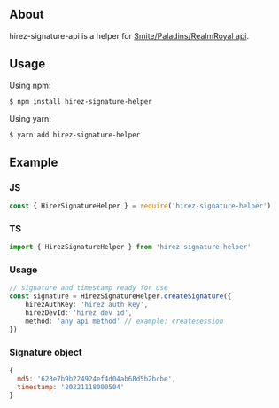 ## About

hirez-signature-api is a helper for [Smite/Paladins/RealmRoyal api](https://webcdn.hirezstudios.com/hirez-studios/legal/smite-api-developer-guide.pdf).

## Usage

Using npm:

```bash
$ npm install hirez-signature-helper
```

Using yarn:

```bash
$ yarn add hirez-signature-helper
```

## Example

### JS

```js
const { HirezSignatureHelper } = require('hirez-signature-helper')
```

### TS

```ts
import { HirezSignatureHelper } from 'hirez-signature-helper'
```

### Usage

```ts
// signature and timestamp ready for use
const signature = HirezSignatureHelper.createSignature({
    hirezAuthKey: 'hirez auth key',
    hirezDevId: 'hirez dev id',
    method: 'any api method' // example: createsession
})
```

### Signature object

```js
{
  md5: '623e7b9b224924ef4d04ab68d5b2bcbe',
  timestamp: '20221118000504'
}
```
